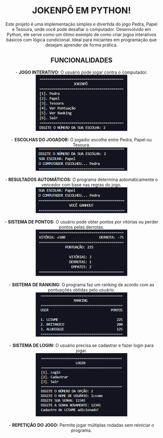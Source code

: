 <div align="center">
<h1><b>JOKENPÔ EM PYTHON!</b></h1>
Este projeto é uma implementação simples e divertida do jogo Pedra, Papel e Tesoura, onde você pode desafiar o computador. Desenvolvido em Python, ele serve como um ótimo exemplo de como criar jogos interativos básicos com lógica condicional. Ideal para iniciantes em programação que desejam aprender de forma prática.

<h2>FUNCIONALIDADES</h2>
    - <b>JOGO INTERATIVO:</b> O usuário pode jogar contra o computador. <br>
    <img src="imagens/menu.png" width="300"/> <br><br>
    - <b>ESCOLHAS DO JOGADOR:</b> O jogador escolhe entre Pedra, Papel ou Tesoura. <br>
    <img src="imagens/escolhas.png" width="300"/> <br><br>
    - <b>RESULTADOS AUTOMÁTICOS:</b> O programa determina automaticamente o vencedor com base nas regras do jogo. <br>
    <img src="imagens/vitoria.png" width="300"/> <br><br>
    - <b>SISTEMA DE PONTOS:</b> O usuário pode obter pontos por vitórias ou perder pontos pelas derrotas. <br>
    <img src="imagens/pontos.png" width="300"/> <br><br>
    - <b>SISTEMA DE RANKING:</b> O programa faz um ranking de acordo com as pontuações obtidas pelo usuário. <br>
    <img src="imagens/ranking.png" width="300"/> <br><br>
    - <b>SISTEMA DE LOGIN:</b> O usuário precisa se cadastrar e fazer login para jogar. <br>
    <img src="imagens/cadastro.png" width="300"/> <br><br>
    - <b>REPETIÇÃO DO JOGO:</b> Permite jogar múltiplas rodadas sem reiniciar o programa.
</div>